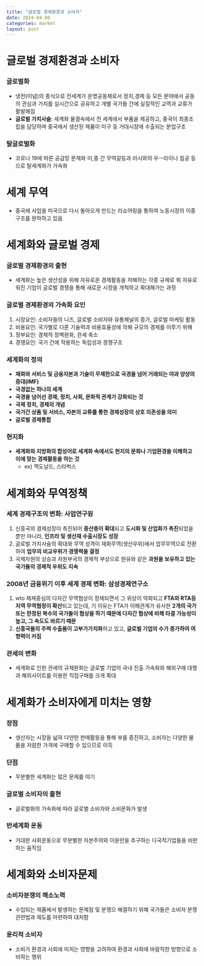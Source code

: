 ```yaml
---
title: "글로벌 경제환경과 소비자"
date: 2024-04-08
categories: market
layout: post
---
```


# 글로벌 경제환경과 소비자
### 글로벌화
- 냉전(이념)의 종식으로 전세계가 운명공동체로서 정치,경제 등 모든 분야에서 공동의 관심과 가치를 실시간으로 공유하고 개별 국가들 간에 실질적인 교역과 교류가 활발해짐
- **글로벌 가치사슬**: 세계화 물결속에서 전 세계에서 부품을 제공하고, 중국이 최종조립을 담당하며 중국에서 생산된 제품이 미구 등 거대시장에 수출되는 분업구조
### 탈글로벌화
- 코로나 19에 따른 공급망 문제와 미,중 간 무역갈등과 러시와의 우ㅡ라이나 침공 등으로 탈세계화가 가속화

# 세계 무역
- 중국에 사업을 미국으로 다시 돌아오게 만드는 리쇼어링을 통하여 노동시장의 이중구조를 완하하고 있음

# 세계화와 글로벌 경제

### 글로벌 경제환경의 출현
- 세계화는 높은 생산성을 위해 자유로운 경제활동을 저해하는 각종 규제로 붜 자유로워진 기업이 글로벌 경쟁을 통해 새로운 시장을 개척하고 확대해가는 과정

### 글로벌 경제환경의 가속화 요인
1. 시장요인: 소비자들의 니즈, 글로벌 소비자와 유통채널의 증가, 글로벌 마케팅 활동
2. 비용요인: 국가별로 다른 기술력과 비용효율성에 의해 규모의 경제를 이루기 위해
3. 정부요인: 경제적 장벽완화, 관세 축소
4. 경쟁요인: 국가 간에 작용하는 독립성과 경쟁구조

### 세계화의 정의
- **재화와 서비스 및 금융자본과 기술이 무제한으로 국경을 넘어 거래되는 야과 양샹의 증대(IMF)**
- **국경없는 하나의 세계**
- **국경을 넘어선 경제, 정치, 사회, 문화적 관계가 강화되는 것**
- **국제 정치, 경제의 개념**
- **국가간 상품 및 서비스, 자본의 교류를 통한 경제성장의 상호 의존성을 의미**
- **글로벌 경제통합**

### 현지화
- **세계화와 지방화의 합성어로 세계화 속에서도 현지의 문화나 기업환경을 이해하고 이에 맞는 경제활동을 하는 것**
    - ex) 맥도날드, 스타벅스

# 세계화와 무역정책

### 세계 경제구조의 변화: 사업연구원
1. 신흥국의 경제성장이 촉진되어 **중산층이 확대**되고 **도시화 및 산업화가 촉진**되었을 뿐만 아니라, **인프라 및 생산재 수출시장도 성장**
2. 글로벌 가치사슬의 확대와 무역 성격이 재화무역(생산우위)에서 업무무역으로 전환하여 **업무의 비교우위가 경쟁력을 결정**
3. 국제자원의 상승과 자원부국의 경제적 부상으로 원유와 같은 **과원을 보유하고 있는 국가들의 경제적 우위도 지속**

### 2008년 금융위기 이후 세계 경제 변화: 삼성경제연구소
1. wto 체제중심의 다자간 무역협상이 정체되면서 그 위상이 약화되고 **FTA와 RTA등 지역 무역협정이 확산**되고 있는데, 기 이유는 FTA가 이해관계가 유사한 **2개의 국가 또는 한정된 복수의 국가들이 협상을 하기 때문에 다자간 협상에 비해 타결 가능성이 높고, 그 속도도 바르기 때문**
2. **신흥국들의 주력 수출품이 고부가가치화**하고 있고, **글로벌 기업의 수가 증가하여 여향력이 커짐**

### 관세의 변화
- 세계화로 인한 관세의 규제완화는 글로벌 기업의 국내 진출 가속화와 해외구매 대행과 해외사이트를 이용한 직접구매를 크게 확대

# 세계화가 소비자에게 미치는 영향

### 장점
- 생산자는 시장을 넓혀 다얀한 판매활동을 통해 부를 증진하고, 소비자는 다양한 물품을 저렴한 가격에 구매할 수 있으므로 이득

### 단점
- 무분별한 세계화는 많은 문제를 야기

### 글로벌 소비자의 출현
- 글로벌화의 가속화에 따라 글로벌 소비자와 소비문화가 발생

### 반세계화 운동
- 거대한 사회운동으로 무분별한 자본주의와 이윤만을 추구하는 다국적기업들을 비판하는 움직임

# 세계화와 소비자문제

### 소비자분쟁의 해소노력
- 수입되는 제품에서 발생하는 문제점 및 분쟁으 해결하기 위해 국가들은 소비자 분쟁 관련법과 제도를 마련하여 대처함

### 윤리적 소비자
- 소비가 환경과 사회에 미치는 영향을 고려하여 환경과 사회에 바람직한 방향으로 소비하는 행위

